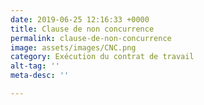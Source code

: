 ```yaml
---
date: 2019-06-25 12:16:33 +0000
title: Clause de non concurrence
permalink: clause-de-non-concurrence
image: assets/images/CNC.png
category: Exécution du contrat de travail
alt-tag: ''
meta-desc: ''

---
```

